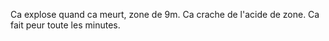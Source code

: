 Ca explose quand ca meurt, zone de 9m. 
Ca crache de l'acide de zone. 
Ca fait peur toute les minutes. 